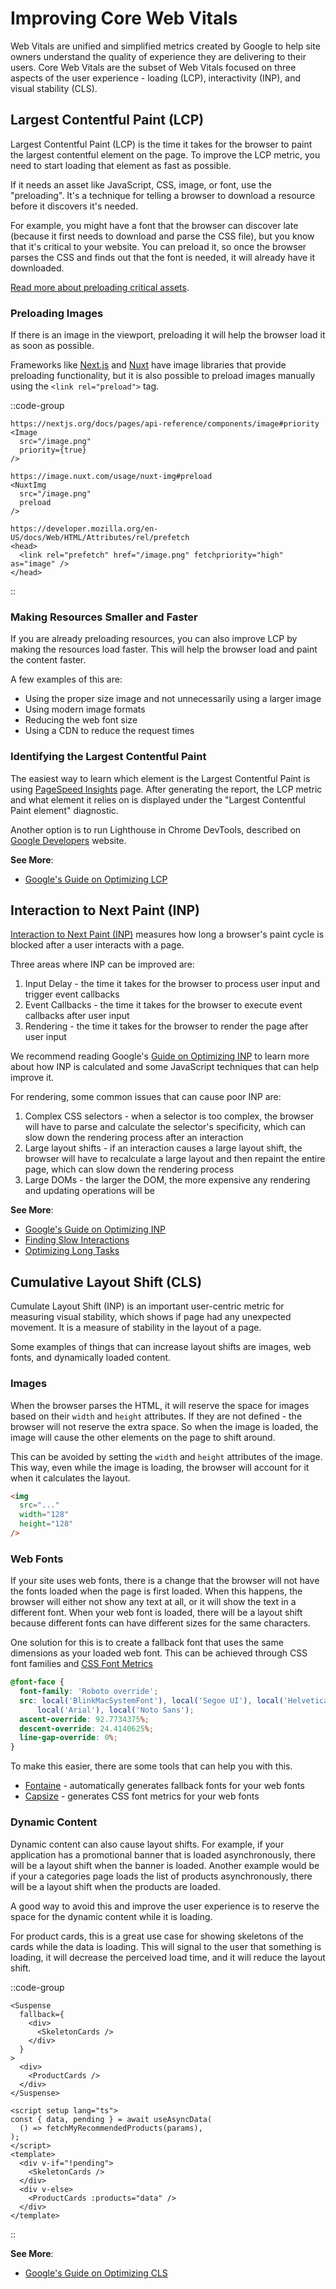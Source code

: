# Improving Core Web Vitals

Web Vitals are unified and simplified metrics created by Google to help site owners understand the quality of experience they are delivering to their users. Core Web Vitals are the subset of Web Vitals focused on three aspects of the user experience - loading (LCP), interactivity (INP), and visual stability (CLS).


## Largest Contentful Paint (LCP)

Largest Contentful Paint (LCP) is the time it takes for the browser to paint the largest contentful element on the page. To improve the LCP metric, you need to start loading that element as fast as possible. 

If it needs an asset like JavaScript, CSS, image, or font, use the "preloading". It's a technique for telling a browser to download a resource before it discovers it's needed.

For example, you might have a font that the browser can discover late (because it first needs to download and parse the CSS file), but you know that it's critical to your website. You can preload it, so once the browser parses the CSS and finds out that the font is needed, it will already have it downloaded. 

[Read more about preloading critical assets](https://web.dev/preload-critical-assets/).

### Preloading Images

If there is an image in the viewport, preloading it will help the browser load it as soon as possible. 

Frameworks like [Next.js](https://nextjs.org/docs/pages/api-reference/components/image#priority) and [Nuxt](https://image.nuxt.com/usage/nuxt-img#preload) have image libraries that provide preloading functionality, but it is also possible to preload images manually using the `<link rel="preload">` tag.

::code-group
```html[Next.js]
https://nextjs.org/docs/pages/api-reference/components/image#priority
<Image
  src="/image.png"
  priority={true}
/>
```
```html[Nuxt]
https://image.nuxt.com/usage/nuxt-img#preload
<NuxtImg 
  src="/image.png" 
  preload 
/>
```
```html[Other]
https://developer.mozilla.org/en-US/docs/Web/HTML/Attributes/rel/prefetch
<head>
  <link rel="prefetch" href="/image.png" fetchpriority="high" as="image" />
</head>
```
::

### Making Resources Smaller and Faster

If you are already preloading resources, you can also improve LCP by making the resources load faster. This will help the browser load and paint the content faster.

A few examples of this are:

- Using the proper size image and not unnecessarily using a larger image
- Using modern image formats
- Reducing the web font size
- Using a CDN to reduce the request times

### Identifying the Largest Contentful Paint

The easiest way to learn which element is the Largest Contentful Paint is using [PageSpeed Insights](https://pagespeed.web.dev/) page. After generating the report, the LCP metric and what element it relies on is displayed under the "Largest Contentful Paint element" diagnostic.

Another option is to run Lighthouse in Chrome DevTools, described on [Google Developers](https://developers.google.com/web/tools/lighthouse#devtools) website.

**See More**:
- [Google's Guide on Optimizing LCP](https://web.dev/articles/optimize-lcp)

## Interaction to Next Paint (INP)

[Interaction to Next Paint (INP)](https://web.dev/articles/inp) measures how long a browser's paint cycle is blocked after a user interacts with a page. 

Three areas where INP can be improved are:

1. Input Delay - the time it takes for the browser to process user input and trigger event callbacks
2. Event Callbacks - the time it takes for the browser to execute event callbacks after user input
3. Rendering - the time it takes for the browser to render the page after user input

We recommend reading Google's [Guide on Optimizing INP](https://web.dev/articles/inp) to learn more about how INP is calculated and some JavaScript techniques that can help improve it.

For rendering, some common issues that can cause poor INP are:

1. Complex CSS selectors - when a selector is too complex, the browser will have to parse and calculate the selector's specificity, which can slow down the rendering process after an interaction
2. Large layout shifts - if an interaction causes a large layout shift, the browser will have to recalculate a large layout and then repaint the entire page, which can slow down the rendering process
3. Large DOMs - the larger the DOM, the more expensive any rendering and updating operations will be


**See More**:
- [Google's Guide on Optimizing INP](https://web.dev/articles/inp)
- [Finding Slow Interactions](https://web.dev/articles/optimize-inp#find_slow_interactions_in_the_field)
- [Optimizing Long Tasks](https://web.dev/articles/optimize-long-tasks)

## Cumulative Layout Shift (CLS)

Cumulate Layout Shift (INP) is an important user-centric metric for measuring visual stability, which shows if page had any unexpected movement. It is a measure of stability in the layout of a page.

Some examples of things that can increase layout shifts are images, web fonts, and dynamically loaded content.

### Images

When the browser parses the HTML, it will reserve the space for images based on their `width` and `height` attributes. If they are not defined - the browser will not reserve the extra space. So when the image is loaded, the image will cause the other elements on the page to shift around. 

This can be avoided by setting the `width` and `height` attributes of the image. This way, even while the image is loading, the browser will account for it when it calculates the layout.

```html
<img
  src="..."
  width="128"
  height="128"
/>
```

### Web Fonts

If your site uses web fonts, there is a change that the browser will not have the fonts loaded when the page is first loaded. When this happens, the browser will either not show any text at all, or it will show the text in a different font. When your web font is loaded, there will be a layout shift because different fonts can have different sizes for the same characters.

One solution for this is to create a fallback font that uses the same dimensions as your loaded web font. This can be achieved through CSS font families and [CSS Font Metrics](https://developer.mozilla.org/en-US/docs/Web/CSS/@font-face)

```css
@font-face {
  font-family: 'Roboto override';
  src: local('BlinkMacSystemFont'), local('Segoe UI'), local('Helvetica Neue'),
      local('Arial'), local('Noto Sans');
  ascent-override: 92.7734375%;
  descent-override: 24.4140625%;
  line-gap-override: 0%;
}
```

To make this easier, there are some tools that can help you with this.

- [Fontaine](https://github.com/unjs/fontaine) - automatically generates fallback fonts for your web fonts
- [Capsize](https://seek-oss.github.io/capsize/) - generates CSS font metrics for your web fonts


### Dynamic Content

Dynamic content can also cause layout shifts. For example, if your application has a promotional banner that is loaded asynchronously, there will be a layout shift when the banner is loaded. Another example would be if your a categories page loads the list of products asynchronously, there will be a layout shift when the products are loaded. 

A good way to avoid this and improve the user experience is to reserve the space for the dynamic content while it is loading.

For product cards, this is a great use case for showing skeletons of the cards while the data is loading. This will signal to the user that something is loading, it will decrease the perceived load time, and it will reduce the layout shift.

::code-group
```tsx[Next.js]
<Suspense
  fallback={
    <div>
      <SkeletonCards />
    </div>
  }
>
  <div>
    <ProductCards />
  </div>
</Suspense>
```
```vue[Nuxt]
<script setup lang="ts">
const { data, pending } = await useAsyncData(
  () => fetchMyRecommendedProducts(params), 
);
</script>
<template>
  <div v-if="!pending">
    <SkeletonCards />
  </div>
  <div v-else>
    <ProductCards :products="data" />
  </div>
</template>
```
::



**See More**:
- [Google's Guide on Optimizing CLS](https://web.dev/articles/optimize-cls)